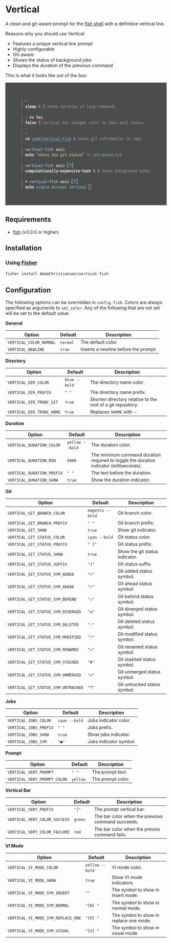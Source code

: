 # Vertical

A clean and git-aware prompt for the
[fish shell](https://github.com/fish-shell/fish-shell) with a definitive
vertical line.

Reasons why you should use Vertical:

* Features a unique vertical line prompt
* Highly configurable
* Git-aware
* Shows the status of background jobs
* Displays the duration of the previous command

This is what it looks like out of the box:

![Screenshot](.image/screenshot.png?raw=true)

## Requirements

* [fish](https://github.com/fish-shell/fish-shell) (v3.0.0 or higher)

## Installation

### Using [Fisher](https://github.com/jorgebucaran/fisher)

```sh
fisher install AdamChristiansen/vertical-fish
```

## Configuration

The following options can be overridden in `config.fish`. Colors are always
specified as arguments to `set_color`. Any of the following that are not set
will be set to the default value.

**General**

| Option                  | Default   | Description                          |
|-------------------------|-----------|--------------------------------------|
| `VERTICAL_COLOR_NORMAL` | `normal`  | The default color.                   |
| `VERTICAL_NEWLINE`      | `true`    | Inserts a newline before the prompt. |

**Directory**

| Option                    | Default       | Description                                                 |
|---------------------------|---------------|-------------------------------------------------------------|
| `VERTICAL_DIR_COLOR`      | `blue --bold` | The directory name color.                                   |
| `VERTICAL_DIR_PREFIX`     | `" "`         | The directory name prefix.                                  |
| `VERTICAL_DIR_TRUNC_GIT`  | `true`        | Shorten directory relative to the root of a git repository. |
| `VERTICAL_DIR_TRUNC_HOME` | `true`        | Replaces `$HOME` with `~`.                                  |

**Duration**

| Option                     | Default         | Description                                                                            |
|----------------------------|-----------------|----------------------------------------------------------------------------------------|
| `VERTICAL_DURATION_COLOR`  | `yellow --bold` | The duration color.                                                                    |
| `VERTICAL_DURATION_MIN`    | `5000`          | The minimum command duration required to toggle the duration indicator (milliseconds). |
| `VERTICAL_DURATION_PREFIX` | `" "`           | The text before the duration.                                                          |
| `VERTICAL_DURATION_SHOW`   | `true`          | Show the duration indicator.                                                           |

**Git**

| Option                              | Default          | Description                    |
|-------------------------------------|------------------|--------------------------------|
| `VERTICAL_GIT_BRANCH_COLOR`         | `magenta --bold` | Git branch color.              |
| `VERTICAL_GIT_BRANCH_PREFIX`        | `" "`            | Git branch prefix.             |
| `VERTICAL_GIT_SHOW`                 | `true`           | Show git indicator.            |
| `VERTICAL_GIT_STATUS_COLOR`         | `cyan --bold`    | Git status color.              |
| `VERTICAL_GIT_STATUS_PREFIX`        | `" ["`           | Git status prefix.             |
| `VERTICAL_GIT_STATUS_SHOW`          | `true`           | Show the git status indicator. |
| `VERTICAL_GIT_STATUS_SUFFIX`        | `"]"`            | Git status suffix.             |
| `VERTICAL_GIT_STATUS_SYM_ADDED`     | `"+"`            | Git added status symbol.       |
| `VERTICAL_GIT_STATUS_SYM_AHEAD`     | `"↑"`            | Git ahead status symbol.       |
| `VERTICAL_GIT_STATUS_SYM_BEHIND`    | `"↓"`            | Git behind status symbol.      |
| `VERTICAL_GIT_STATUS_SYM_DIVERGED`  | `"⇵"`            | Git diverged status symbol.    |
| `VERTICAL_GIT_STATUS_SYM_DELETED`   | `"-"`            | Git deleted status symbol.     |
| `VERTICAL_GIT_STATUS_SYM_MODIFIED`  | `"!"`            | Git modified status symbol.    |
| `VERTICAL_GIT_STATUS_SYM_RENAMED`   | `"»"`            | Git renamed status symbol.     |
| `VERTICAL_GIT_STATUS_SYM_STASHED`   | `"#"`            | Git stashed status symbol.     |
| `VERTICAL_GIT_STATUS_SYM_UNMERGED`  | `"="`            | Git unmerged status symbol.    |
| `VERTICAL_GIT_STATUS_SYM_UNTRACKED` | `"?"`            | Git untracked status symbol.   |

**Jobs**

| Option                 | Default       | Description            |
|------------------------|---------------|------------------------|
| `VERTICAL_JOBS_COLOR`  | `cyan --bold` | Jobs indicator color.  |
| `VERTICAL_JOBS_PREFIX` | `" "`         | Jobs prefix.           |
| `VERTICAL_JOBS_SHOW`   | `true`        | Show jobs indicator.   |
| `VERTICAL_JOBS_SYM`    | `"●"`         | Jobs indicator symbol. |

**Prompt**

| Option                       | Default  | Description       |
|------------------------------|----------|-------------------|
| `VERTICAL_VERT_PROMPT`       | `" "`    | The prompt text.  |
| `VERTICAL_VERT_PROMPT_COLOR` | `yellow` | The prompt color. |

**Vertical Bar**

| Option                        | Default | Description                                       |
|-------------------------------|---------|---------------------------------------------------|
| `VERTICAL_VERT_PREFIX`        | `"│"`   | The prompt vertical bar.                          |
| `VERTICAL_VERT_COLOR_SUCCESS` | `green` | The bar color when the previous command succeeds. |
| `VERTICAL_VERT_COLOR_FAILURE` | `red`   | The bar color when the previos command fails.     |

**VI Mode**

| Option                             | Default         | Description                             |
|------------------------------------|-----------------|-----------------------------------------|
| `VERTICAL_VI_MODE_COLOR`           | `yellow --bold` | VI mode color.                          |
| `VERTICAL_VI_MODE_SHOW`            | `true`          | Show VI mode indicators.                |
| `VERTICAL_VI_MODE_SYM_INSERT`      | `""`            | The symbol to show in insert mode.      |
| `VERTICAL_VI_MODE_SYM_NORMAL`      | `"[N] "`        | The symbol to show in normal mode.      |
| `VERTICAL_VI_MODE_SYM_REPLACE_ONE` | `"[R] "`        | The symbol to show in replace one mode. |
| `VERTICAL_VI_MODE_SYM_VISUAL`      | `"[V] "`        | The symbol to show in visual mode.      |
